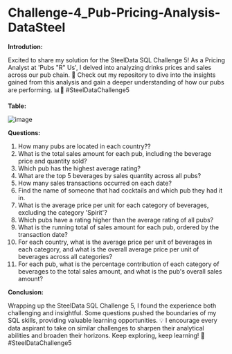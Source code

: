 # Challenge-4_Pub-Pricing-Analysis-DataSteel

**Introdution:**

Excited to share my solution for the SteelData SQL Challenge 5! As a Pricing Analyst at 'Pubs "R" Us', I delved into analyzing drinks prices and sales across our pub chain. 💼 Check out my repository to dive into the insights gained from this analysis and gain a deeper understanding of how our pubs are performing. 📊🍺 #SteelDataChallenge5

**Table:**

![image](https://github.com/4bhijeet341/Challenge-4_Pub-Pricing-Analysis-DataSteel-/assets/150332865/6224348e-c73a-4212-b8c3-059adc611050)


**Questions:**

1. How many pubs are located in each country??
2. What is the total sales amount for each pub, including the beverage price and quantity sold?
3. Which pub has the highest average rating?
4. What are the top 5 beverages by sales quantity across all pubs?
5. How many sales transactions occurred on each date?
6. Find the name of someone that had cocktails and which pub they had it in.
7. What is the average price per unit for each category of beverages, excluding the category 'Spirit'?
8. Which pubs have a rating higher than the average rating of all pubs?
9. What is the running total of sales amount for each pub, ordered by the transaction date?
10. For each country, what is the average price per unit of beverages in each category, and what is the overall average price per unit of beverages across all categories?
11. For each pub, what is the percentage contribution of each category of beverages to the total sales amount, and what is the pub's overall sales amount?

**Conclusion:**

Wrapping up the SteelData SQL Challenge 5, I found the experience both challenging and insightful. Some questions pushed the boundaries of my SQL skills, providing valuable learning opportunities. 💡 I encourage every data aspirant to take on similar challenges to sharpen their analytical abilities and broaden their horizons. Keep exploring, keep learning! 🌟 #SteelDataChallenge5

